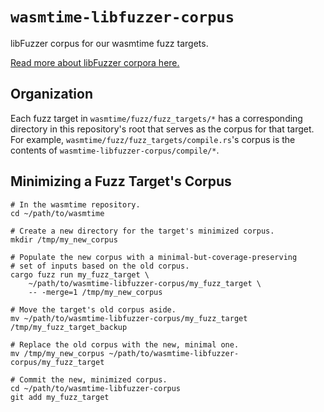 # `wasmtime-libfuzzer-corpus`

libFuzzer corpus for our wasmtime fuzz targets.

[Read more about libFuzzer corpora here.](https://www.llvm.org/docs/LibFuzzer.html#corpus)

## Organization

Each fuzz target in `wasmtime/fuzz/fuzz_targets/*` has a corresponding directory
in this repository's root that serves as the corpus for that target. For
example, `wasmtime/fuzz/fuzz_targets/compile.rs`'s corpus is the contents of
`wasmtime-libfuzzer-corpus/compile/*`.

## Minimizing a Fuzz Target's Corpus

```shell
# In the wasmtime repository.
cd ~/path/to/wasmtime

# Create a new directory for the target's minimized corpus.
mkdir /tmp/my_new_corpus

# Populate the new corpus with a minimal-but-coverage-preserving
# set of inputs based on the old corpus.
cargo fuzz run my_fuzz_target \
    ~/path/to/wasmtime-libfuzzer-corpus/my_fuzz_target \
    -- -merge=1 /tmp/my_new_corpus

# Move the target's old corpus aside.
mv ~/path/to/wasmtime-libfuzzer-corpus/my_fuzz_target /tmp/my_fuzz_target_backup

# Replace the old corpus with the new, minimal one.
mv /tmp/my_new_corpus ~/path/to/wasmtime-libfuzzer-corpus/my_fuzz_target

# Commit the new, minimized corpus.
cd ~/path/to/wasmtime-libfuzzer-corpus
git add my_fuzz_target
```
